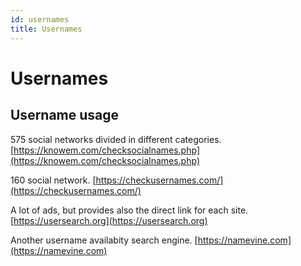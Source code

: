 ```yaml
---
id: usernames
title: Usernames
---
```


# Usernames

## Username usage

575 social networks divided in different categories.
[https://knowem.com/checksocialnames.php](https://knowem.com/checksocialnames.php)

160 social network. 
[https://checkusernames.com/](https://checkusernames.com/)

A lot of ads, but provides also the direct link for each site.
[https://usersearch.org](https://usersearch.org)

Another username availabity search engine.
[https://namevine.com](https://namevine.com)
